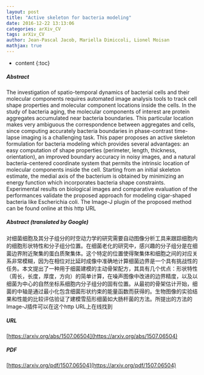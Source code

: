 ```yaml
---
layout: post
title: "Active skeleton for bacteria modeling"
date: 2016-12-22 13:13:06
categories: arXiv_CV
tags: arXiv_CV
author: Jean-Pascal Jacob, Mariella Dimiccoli, Lionel Moisan
mathjax: true
---
```


* content
{:toc}

##### Abstract
The investigation of spatio-temporal dynamics of bacterial cells and their molecular components requires automated image analysis tools to track cell shape properties and molecular component locations inside the cells. In the study of bacteria aging, the molecular components of interest are protein aggregates accumulated near bacteria boundaries. This particular location makes very ambiguous the correspondence between aggregates and cells, since computing accurately bacteria boundaries in phase-contrast time-lapse imaging is a challenging task. This paper proposes an active skeleton formulation for bacteria modeling which provides several advantages: an easy computation of shape properties (perimeter, length, thickness, orientation), an improved boundary accuracy in noisy images, and a natural bacteria-centered coordinate system that permits the intrinsic location of molecular components inside the cell. Starting from an initial skeleton estimate, the medial axis of the bacterium is obtained by minimizing an energy function which incorporates bacteria shape constraints. Experimental results on biological images and comparative evaluation of the performances validate the proposed approach for modeling cigar-shaped bacteria like Escherichia coli. The Image-J plugin of the proposed method can be found online at this http URL

##### Abstract (translated by Google)
对细菌细胞及其分子组分的时空动力学的研究需要自动图像分析工具来跟踪细胞内的细胞形状特性和分子组分位置。在细菌老化的研究中，感兴趣的分子组分是在细菌边界附近聚集的蛋白质聚集体。这个特定的位置使得聚集体和细胞之间的对应关系非常模糊，因为在相位对比延时成像中准确地计算细菌边界是一个具有挑战性的任务。本文提出了一种用于细菌建模的主动骨架配方，其具有几个优点：形状特性（周长，长度，厚度，方向）的简单计算，在噪声图像中改进的边界精度，以及以细菌为中心的自然坐标系细胞内分子组分的固有位置。从最初的骨架估计开始，细菌的中轴是通过最小化包含细菌形状约束的能量函数而获得的。生物图像的实验结果和性能的比较评估验证了建模雪茄形细菌如大肠杆菌的方法。所提出的方法的Image-J插件可以在这个http URL上在线找到

##### URL
[https://arxiv.org/abs/1507.06504](https://arxiv.org/abs/1507.06504)

##### PDF
[https://arxiv.org/pdf/1507.06504](https://arxiv.org/pdf/1507.06504)

